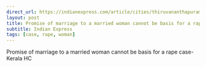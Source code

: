 ```yaml
---
direct_url: https://indianexpress.com/article/cities/thiruvananthapuram/kerala-high-court-rape-case-marriage-8288867/
layout: post
title: Promise of marriage to a married woman cannot be basis for a rape case- Kerala HC
subtitle: Indian Express
tags: [case, rape, woman]
---
```


Promise of marriage to a married woman cannot be basis for a rape case- Kerala HC